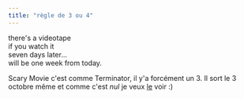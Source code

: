 ```yaml
---
title: "règle de 3 ou 4"
---
```


there's a videotape  
if you watch it  
seven days later...  
will be one week from today.

Scary Movie c'est comme Terminator, il y'a forcément un 3. Il sort le 3
octobre même et comme c'est _nul_ je veux
[le](http://www.apple.com/trailers/miramax/scary_movie_3/) voir :)

